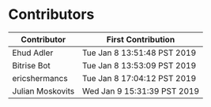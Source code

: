 # Contributors

| Contributor  | First Contribution |
|---|---|
| Ehud Adler | Tue Jan  8 13:51:48 PST 2019 |
| Bitrise Bot | Tue Jan  8 13:53:09 PST 2019 |
| ericshermancs | Tue Jan  8 17:04:12 PST 2019 |
| Julian Moskovits | Wed Jan  9 15:31:39 PST 2019 |
